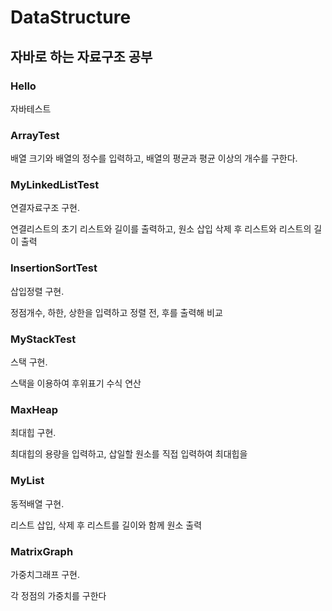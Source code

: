 # DataStructure
## 자바로 하는 자료구조 공부

### Hello

자바테스트

### ArrayTest

배열 크기와 배열의 정수를 입력하고, 배열의 평균과 평균 이상의 개수를 구한다. 

### MyLinkedListTest

연결자료구조 구현.

연결리스트의 초기 리스트와 길이를 출력하고, 원소 삽입 삭제 후 리스트와 리스트의 길이 출력

### InsertionSortTest

삽입정렬 구현.

정점개수, 하한, 상한을 입력하고 정렬 전, 후를 출력해 비교

### MyStackTest

스택 구현.

스택을 이용하여 후위표기 수식 연산

### MaxHeap

최대힙 구현.

최대힙의 용량을 입력하고, 삽일할 원소를 직접 입력하여 최대힙을 

### MyList

동적배열 구현.

리스트 삽입, 삭제 후 리스트를 길이와 함께 원소 출력

### MatrixGraph

가중치그래프 구현.

각 정점의 가중치를 구한다
